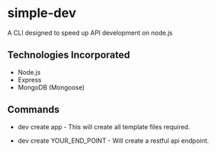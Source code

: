# simple-dev
A CLI designed to speed up API development on node.js

## Technologies Incorporated

- Node.js
- Express
- MongoDB (Mongoose)

## Commands

- dev create app - This will create all template files required.

- dev create YOUR_END_POINT - Will create a restful api endpoint.
